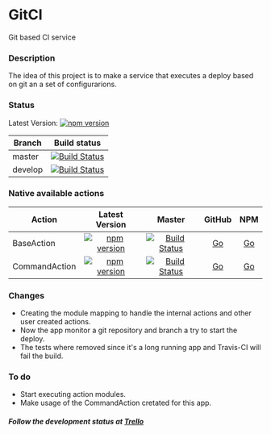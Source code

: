 # GitCI
Git based CI service

### Description
The idea of this project is to make a service that executes a deploy based on git an a set of configurarions.

### Status
Latest Version: [![npm version](https://badge.fury.io/js/gitci.svg)](https://badge.fury.io/js/gitci)

| Branch   | Build status |
|----------|:------------:|
| master   | [![Build Status](https://travis-ci.org/jmtvms/GitCI.svg?branch=master)](https://travis-ci.org/jmtvms/GitCI)  |
| develop  | [![Build Status](https://travis-ci.org/jmtvms/GitCI.svg?branch=develop)](https://travis-ci.org/jmtvms/GitCI)  |

### Native available actions

| Action   | Latest Version | Master | GitHub | NPM |
|----------|:--------------:|:------:|:------:|:---:|
| BaseAction | [![npm version](https://badge.fury.io/js/gitci-baseaction.svg)](https://badge.fury.io/js/gitci-baseaction) | [![Build Status](https://travis-ci.org/jmtvms/GitCI-BaseAction.svg?branch=master)](https://travis-ci.org/jmtvms/GitCI-BaseAction) | [Go](https://github.com/jmtvms/GitCI-BaseAction) | [Go](https://www.npmjs.com/package/gitci-baseaction) |
| CommandAction | [![npm version](https://badge.fury.io/js/gitci-commandaction.svg)](https://badge.fury.io/js/gitci-commandaction) | [![Build Status](https://travis-ci.org/jmtvms/GitCI-CommandAction.svg?branch=master)](https://travis-ci.org/jmtvms/GitCI-CommandAction) | [Go](https://github.com/jmtvms/GitCI-CommandAction) | [Go](https://www.npmjs.com/package/gitci-commandaction) |

### Changes
* Creating the module mapping to handle the internal actions and other user created actions.
* Now the app monitor a git repository and branch a try to start the deploy.
* The tests where removed since it's a long running app and Travis-CI will fail the build.

### To do
* Start executing action modules.
* Make usage of the CommandAction cretated for this app.

##### Follow the development status at [Trello](https://trello.com/b/kiEfErQ8)
